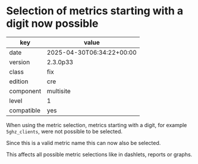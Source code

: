 [//]: # (werk v2)
# Selection of metrics starting with a digit now possible

key        | value
---------- | ---
date       | 2025-04-30T06:34:22+00:00
version    | 2.3.0p33
class      | fix
edition    | cre
component  | multisite
level      | 1
compatible | yes

When using the metric selection, metrics starting with a digit,
for example `5ghz_clients`, were not possible to be selected.

Since this is a valid metric name this can now also be selected.

This affects all possible metric selections like in dashlets,
reports or graphs.

